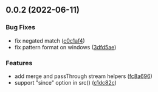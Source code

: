 ## 0.0.2 (2022-06-11)


### Bug Fixes

* fix negated match ([c0c1af4](https://github.com/gorbjs/gorb/commit/c0c1af451cb3a6ae29f15f61b0af1068774de316))
* fix pattern format on windows ([3dfd5ae](https://github.com/gorbjs/gorb/commit/3dfd5ae0b6ca3ed87ea796a74388c76f69e3d8bb))


### Features

* add merge and passThrough stream helpers ([fc8a696](https://github.com/gorbjs/gorb/commit/fc8a6960247bce5fe33e88781436beaaea5189e6))
* support "since" option in src() ([c1dc82c](https://github.com/gorbjs/gorb/commit/c1dc82c3ff4e95e5b2c4af71bf1b8a5389dddada))



